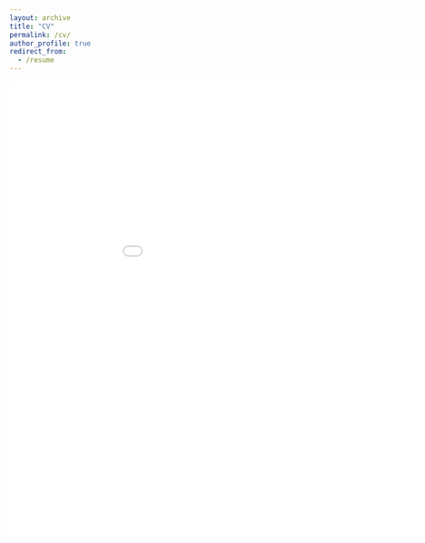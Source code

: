 ```yaml
---
layout: archive
title: "CV"
permalink: /cv/
author_profile: true
redirect_from:
  - /resume
---
```


<embed src="Aug2019_Resume_Michael_Galarnyk.pdf" width="1000" height="800" frameborder="0" allowfullscreen>
